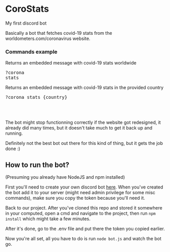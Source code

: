 # CoroStats
My first discord bot

Basically a bot that fetches covid-19 stats from the worldometers.com/coronavirus website.



<h3>Commands example</h3>

Returns an embedded message with covid-19 stats worldwide<pre>?corona stats</pre>
Returns an embedded message with covid-19 stats in the provided country<pre>?corona stats {country}</pre>

<br/><br/>


The bot might stop functionning correctly if the website got redesigned, it already did many times, but it doesn't take much to get it back up and running.

Definitely not the best bot out there for this kind of thing, but it gets the job done :)

<h2>How to run the bot?</h2>

(Presuming you already have NodeJS and npm installed)

First you'll need to create your own discord bot [here](https://discordapp.com/developers/applications). When you've created the bot add it to your server (might need admin privilege for some misc commands), make sure you copy the token because you'll need it.

Back to our project. After you've cloned this repo and stored it somewhere in your computed, open a cmd and navigate to the project, then run `npm install` which might take a few minutes.

After it's done, go to the .env file and put there the token you copied earlier.

Now you're all set, all you have to do is run `node bot.js` and watch the bot go.
